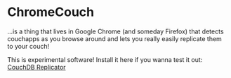 # ChromeCouch
...is a thing that lives in Google Chrome (and someday Firefox) that detects couchapps as you browse around and lets you really easily replicate them to your couch!

This is experimental software! Install it here if you wanna test it out: [CouchDB Replicator](https://chrome.google.com/webstore/developer/detail/clbdmcdmjlpgedncppkbkepbilnhgddh)